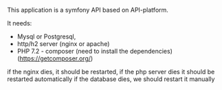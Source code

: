 This application is a symfony API based on API-platform.

It needs: 

- Mysql or Postgresql,
- http/h2 server (nginx or apache)  
- PHP 7.2 - composer (need to install the dependencies) (https://getcomposer.org/)

if the nginx dies, it should be restarted, if the php server dies it should be restarted automatically
if the database dies, we should restart it manually
